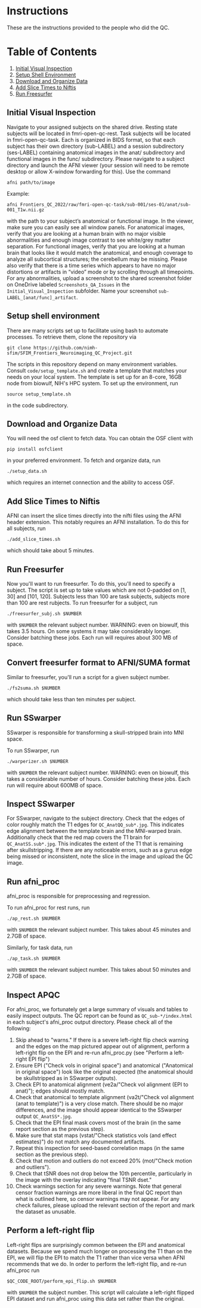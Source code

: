 # Instructions

These are the instructions provided to the people who did the QC.

# Table of Contents

1. [Initial Visual Inspection](#initial-visual-inspection)
2. [Setup Shell Environment](#setup-shell-environment)
3. [Download and Organize Data](#download-and-organize-data)
4. [Add Slice Times to Niftis](#add-slice-times-to-niftis)
5. [Run Freesurfer](#run-freesurfer)

## Initial Visual Inspection

Navigate to your assigned subjects on the shared drive.
Resting state subjects will be located in fmri-open-qc-rest.
Task subjects will be located in fmri-open-qc-task.
Each is organized in BIDS format, so that each subject has their own directory (sub-LABEL) and a session subdirectory (ses-LABEL) containing anatomical images in the anat/ subdirectory and functional images in the func/ subdirectory.
Please navigate to a subject directory and launch the AFNI viewer (your session will need to be remote desktop or allow X-window forwarding for this).
Use the command

```
afni path/to/image
```
 
Example:
```
afni Frontiers_QC_2022/raw/fmri-open-qc-task/sub-001/ses-01/anat/sub-001_T1w.nii.gz
```
 
with the path to your subject’s anatomical or functional image.
In the viewer, make sure you can easily see all window panels.
For anatomical images, verify that you are looking at a human brain with no major visible abnormalities and enough image contrast to see white/grey matter separation.
For functional images, verify that you are looking at a human brain that looks like it would match the anatomical, and enough coverage to analyze all subcortical structures; the cerebellum may be missing.
Please also verify that there is a time series which appears to have no major distortions or artifacts in “video” mode or by scrolling through all timepoints.
For any abnormalities, upload a screenshot to the shared screenshot folder on OneDrive labeled `Screenshots_QA_Issues` in the `Initial_Visual_Inspection` subfolder.
Name your screenshot `sub-LABEL_[anat/func]_artifact`.

## Setup shell environment

There are many scripts set up to facilitate using bash to automate processes.
To retrieve them, clone the repository via

```
git clone https://github.com/nimh-sfim/SFIM_Frontiers_Neuroimaging_QC_Project.git
```

The scripts in this repository depend on many environment variables.
Consult `code/setup_template.sh` and create a template that matches your needs on your local system.
The template is set up for an 8-core, 16GB node from biowulf, NIH's HPC system.
To set up the environment, run

```
source setup_template.sh
```
in the code subdirectory.

## Download and Organize Data

You will need the osf client to fetch data.
You can obtain the OSF client with

```
pip install osfclient
```

in your preferred environment.
To fetch and organize data, run

```
./setup_data.sh
```

which requires an internet connection and the ability to access OSF.


## Add Slice Times to Niftis

AFNI can insert the slice times directly into the nifti files using the AFNI header extension.
This notably requires an AFNI installation.
To do this for all subjects, run

```
./add_slice_times.sh
```

which should take about 5 minutes.

## Run Freesurfer

Now you'll want to run freesurfer.
To do this, you'll need to specify a subject.
The script is set up to take values which are not 0-padded on [1, 30] and [101, 120].
Subjects less than 100 are task subjects, subjects more than 100 are rest rubjects.
To run freesurfer for a subject, run

```
./freesurfer_subj.sh $NUMBER
```

with `$NUMBER` the relevant subject number.
WARNING: even on biowulf, this takes 3.5 hours.
On some systems it may take considerably longer.
Consider batching these jobs.
Each run will requires about 300 MB of space.

## Convert freesurfer format to AFNI/SUMA format

Similar to freesurfer, you'll run a script for a given subject number.

```
./fs2suma.sh $NUMBER
```

which should take less than ten minutes per subject.

## Run SSwarper

SSwarper is responsible for transforming a skull-stripped brain into MNI space.

To run SSwarper, run

```
./warperizer.sh $NUMBER
```

with `$NUMBER` the relevant subject number.
WARNING: even on biowulf, this takes a considerable number of hours.
Consider batching these jobs.
Each run will require about 600MB of space.

## Inspect SSwarper

For SSwarper, navigate to the subject directory.
Check that the edges of color roughly match the T1 edges for `QC_AnatQQ_sub*.jpg`.
This indicates edge alignment between the template brain and the MNI-warped brain.
Additionally check that the red map covers the T1 brain for `QC_AnatSS.sub*.jpg`.
This indicates the extent of the T1 that is remaining after skullstripping.
If there are any noticeable errors, such as a gyrus edge being missed or inconsistent, note the slice in the image and upload the QC image.

## Run afni_proc

afni_proc is responsible for preprocessing and regression.

To run afni_proc for rest runs, run

```
./ap_rest.sh $NUMBER
```

with `$NUMBER` the relevant subject number.
This takes about 45 minutes and 2.7GB of space.

Similarly, for task data, run

```
./ap_task.sh $NUMBER
```

with `$NUMBER` the relevant subject number.
This takes about 50 minutes and 2.7GB of space.

## Inspect APQC

For afni_proc, we fortunately get a large summary of visuals and tables to easily inspect outputs.
The QC report can be found as `QC_sub-*/index.html` in each subject's afni_proc output directory.
Please check all of the following:
1. Skip ahead to "warns." If there is a severe left-right flip check warning and the edges on the map pictured appear out of alignment, perform a left-right flip on the EPI and re-run afni_proc.py (see "Perform a left-right EPI flip")
2. Ensure EPI ("Check vols in original space") and anatomical ("Anatomical in original space") look like the original expected (the anatomical should be skullstripped as in SSwarper outputs).
3. Check EPI to anatomical alignment (ve2a/"Check vol alignment (EPI to anat)"); edges should mostly match.
4. Check that anatomical to template alignment (va2t/"Check vol alignment (anat to template)") is a very close match. There should be no major differences, and the image should appear identical to the SSwarper output `QC_AnatSS*.jpg`.
5. Check that the EPI final mask covers most of the brain (in the same report section as the previous step).
6. Make sure that stat maps (vstat/"Check statistics vols (and effect estimates)") do not match any documented artifacts.
7. Repeat this inspection for seed-based correlation maps (in the same section as the previous step).
8. Check that motion and outliers do not exceed 20% (mot/"Check motion and outliers").
9. Check that tSNR does not drop below the 10th percentile, particularly in the image with the overlay indicating "final TSNR dset."
10. Check warnings section for any severe warnings. Note that general censor fraction warnings are more liberal in the final QC report than what is outlined here, so censor warnings may not appear.
For any check failures, please upload the relevant section of the report and mark the dataset as unusable.

## Perform a left-right flip

Left-right flips are surprisingly common between the EPI and anatomical datasets.
Because we spend much longer on processing the T1 than on the EPI, we will flip the EPI to match the T1 rather than vice versa when AFNI recommends that we do.
In order to perform the left-right flip, and re-run afni_proc run

```
$QC_CODE_ROOT/perform_epi_flip.sh $NUMBER
```

with `$NUMBER` the subject number.
This script will calculate a left-right flipped EPI dataset and run afni_proc using this data set rather than the original.

